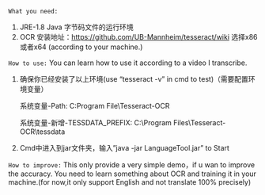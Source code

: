 ﻿```What you need:```
1.	JRE-1.8
Java 字节码文件的运行环境
2.	OCR
安装地址：https://github.com/UB-Mannheim/tesseract/wiki
选择x86或者x64 	(according to your machine.)

```How to use:```
	You can learn how to use it according to a video I transcribe.

1.	确保你已经安装了以上环境(use “tesseract -v” in cmd to test)（需要配置环境变量）



	系统变量-Path:			  C:Program File\Tesseract-OCR

	系统变量-新增-TESSDATA_PREFIX:	C:\Program Files\Tesseract-OCR\tessdata


2.	Cmd中进入到jar文件夹，输入”java -jar LanguageTool.jar” to Start





```How to improve:```
	This only provide a very simple demo，if u wan to improve the accuracy.
You need to learn something about OCR and training it in your machine.(for now,it only support English and not translate 100% precisely)


